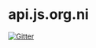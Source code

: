 # api.js.org.ni

[![Gitter](https://badges.gitter.im/js-ni/api.js.org.ni.svg)](https://gitter.im/js-ni/api.js.org.ni?utm_source=badge&utm_medium=badge&utm_campaign=pr-badge&utm_content=badge)